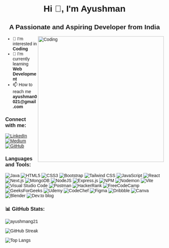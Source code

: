 <!-- Wrap whole README in a div with font-family -->
<div style="font-family: Arial, Helvetica, sans-serif;">

<h1 align="center">Hi 👋, I'm Ayushman</h1>
<h2 align="center">A Passionate and Aspiring Developer from India</h2>
<img align="right" alt="Coding" width="400" src="https://cdn.dribbble.com/users/1162077/screenshots/3848914/programmer.gif">

<ul align="left">
  <li>👀 I’m interested in <strong>Coding</strong></li>
  <li>🌱 I’m currently learning <strong>Web Development</strong></li>
  <li>📫 How to reach me <strong>ayushman0021@gmail.com</strong></li>
</ul>

<h3 align="left">Connect with me:</h3>
<p align="left">
  <a href="https://www.linkedin.com/in/ayushman-gupta-4251982a6/" target="blank">
    <img align="center" src="https://img.shields.io/badge/LinkedIn-blue?style=for-the-badge&logo=linkedin&logoColor=white" alt="LinkedIn" />
  </a>
  <a href="https://medium.com/@ayushman0021" target="blank">
    <img align="center" src="https://img.shields.io/badge/Medium-black?logo=medium&logoColor=white&style=for-the-badge" alt="Medium" />
  </a>
  <a href="https://github.com/ayushmang21" target="blank">
    <img align="center" src="https://img.shields.io/badge/Github-black?logo=github&logoColor=white&style=for-the-badge" alt="GitHub" />
  </a>
</p>

<h3 align="left">Languages and Tools:</h3>
<p align="left">

  ![Java](https://img.shields.io/badge/java-%23ED8B00.svg?style=for-the-badge&logo=openjdk&logoColor=white)
  ![HTML5](https://img.shields.io/badge/html5-%23E34F26.svg?style=for-the-badge&logo=html5&logoColor=white)
  ![CSS3](https://img.shields.io/badge/css3-%231572B6.svg?style=for-the-badge&logo=css3&logoColor=white)
  ![Bootstrap](https://img.shields.io/badge/bootstrap-%238511FA.svg?style=for-the-badge&logo=bootstrap&logoColor=white)
  ![Tailwind CSS](https://img.shields.io/badge/tailwind%20css-%2320232a.svg?style=for-the-badge&logo=tailwindcss&logoColor=%2306B6D4)
  ![JavaScript](https://img.shields.io/badge/javascript-%23323330.svg?style=for-the-badge&logo=javascript&logoColor=%23F7DF1E)
  ![React](https://img.shields.io/badge/react-%2320232a.svg?style=for-the-badge&logo=react&logoColor=%2361DAFB)
  ![Next.js](https://img.shields.io/badge/next.js-%2320232a.svg?style=for-the-badge&logo=next.js&logoColor=white)
  ![MongoDB](https://img.shields.io/badge/MongoDB-%234ea94b.svg?style=for-the-badge&logo=mongodb&logoColor=white)
  ![NodeJS](https://img.shields.io/badge/node.js-6DA55F?style=for-the-badge&logo=node.js&logoColor=white)
  ![Express.js](https://img.shields.io/badge/express.js-%23404d59.svg?style=for-the-badge&logo=express&logoColor=%2361DAFB)
  ![NPM](https://img.shields.io/badge/NPM-%23CB3837.svg?style=for-the-badge&logo=npm&logoColor=white)
  ![Nodemon](https://img.shields.io/badge/NODEMON-%23323330.svg?style=for-the-badge&logo=nodemon&logoColor=%BBDEAD)
  ![Vite](https://img.shields.io/badge/vite-%23646CFF.svg?style=for-the-badge&logo=vite&logoColor=white)
  ![Visual Studio Code](https://img.shields.io/badge/Visual%20Studio%20Code-0078d7.svg?style=for-the-badge&logo=visual-studio-code&logoColor=white)
  ![Postman](https://img.shields.io/badge/Postman-FF6C37?style=for-the-badge&logo=postman&logoColor=white)
  ![HackerRank](https://img.shields.io/badge/-Hackerrank-2EC866?style=for-the-badge&logo=HackerRank&logoColor=white)
  ![FreeCodeCamp](https://img.shields.io/badge/Freecodecamp-%23123.svg?&style=for-the-badge&logo=freecodecamp&logoColor=green)
  ![GeeksForGeeks](https://img.shields.io/badge/GeeksforGeeks-gray?style=for-the-badge&logo=geeksforgeeks&logoColor=35914c)
  ![Udemy](https://img.shields.io/badge/Udemy-A435F0?style=for-the-badge&logo=Udemy&logoColor=white)
  ![CodeChef](https://img.shields.io/badge/CodeChef-%23964B00.svg?style=for-the-badge&logo=CodeChef&logoColor=white)
  ![Figma](https://img.shields.io/badge/figma-%23F24E1E.svg?style=for-the-badge&logo=figma&logoColor=white)
  ![Dribbble](https://img.shields.io/badge/Dribbble-EA4C89?style=for-the-badge&logo=dribbble&logoColor=white)
  ![Canva](https://img.shields.io/badge/Canva-%2300C4CC.svg?style=for-the-badge&logo=Canva&logoColor=white)
  ![Blender](https://img.shields.io/badge/blender-%23F5792A.svg?style=for-the-badge&logo=blender&logoColor=white)
  ![Dev.to blog](https://img.shields.io/badge/dev.to-0A0A0A?style=for-the-badge&logo=dev.to&logoColor=white)

</p>

<h3 align="left">📊 GitHub Stats:</h3>
<p>
  <img align="center" src="https://github-readme-stats.vercel.app/api?username=ayushmang21&show_icons=true&theme=dark" alt="ayushmang21" />
</p>
<p>
  <img align="center" src="https://streak-stats.demolab.com?user=ayushmang21&theme=dark&hide_border=false&border_radius=5" alt="GitHub Streak" />
</p>
<p>
  <img align="center" src="https://github-readme-stats.vercel.app/api/top-langs/?username=ayushmang21&theme=dark&layout=compact&size_weight=0.5&count_weight=0.5" alt="Top Langs" />
</p>

</div>
